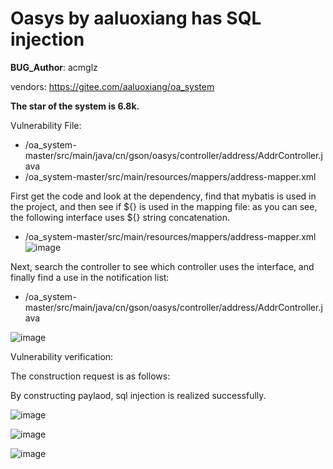 # Oasys by aaluoxiang has SQL injection

**BUG_Author**: acmglz

vendors: https://gitee.com/aaluoxiang/oa_system

**The star of the system is 6.8k.**

Vulnerability File: 
- /oa_system-master/src/main/java/cn/gson/oasys/controller/address/AddrController.java
- /oa_system-master/src/main/resources/mappers/address-mapper.xml

First get the code and look at the dependency, find that mybatis is used in the project, and then see if ${} is used in the mapping file: as you can see, the following interface uses ${} string concatenation.
- /oa_system-master/src/main/resources/mappers/address-mapper.xml
![image](https://user-images.githubusercontent.com/54017627/235348139-912783e2-e928-43a1-9f6a-b75f24f5eac3.png)



Next, search the controller to see which controller uses the interface, and finally find a use in the notification list:
- /oa_system-master/src/main/java/cn/gson/oasys/controller/address/AddrController.java

![image](https://user-images.githubusercontent.com/54017627/235348226-41d8e752-7dd9-444f-b746-a12038b42d8f.png)


Vulnerability verification:

The construction request is as follows:

By constructing paylaod, sql injection is realized successfully.

![image](https://user-images.githubusercontent.com/54017627/235348247-9719ff90-6b76-42ef-9161-61d19db32cd5.png)

![image](https://user-images.githubusercontent.com/54017627/235348272-1c49b1d2-3136-4713-b359-30555b251006.png)

![image](https://user-images.githubusercontent.com/54017627/235348313-0185659f-5081-4ef8-8531-9c5f979fcffb.png)
